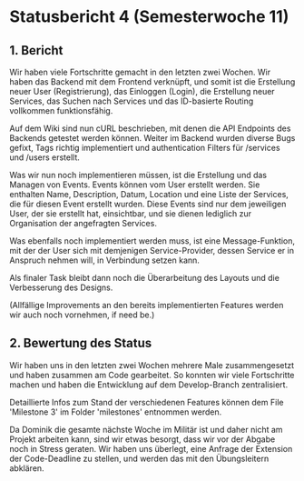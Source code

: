 # Statusbericht 4 (Semesterwoche 11)

## 1. Bericht

Wir haben viele Fortschritte gemacht in den letzten zwei Wochen. Wir haben das Backend mit dem Frontend verknüpft, und somit ist die Erstellung neuer User (Registrierung), das Einloggen (Login), die Erstellung neuer Services, das Suchen nach Services und das ID-basierte Routing vollkommen funktionsfähig.

Auf dem Wiki sind nun cURL beschrieben, mit denen die API Endpoints des Backends getestet werden können.
Weiter im Backend wurden diverse Bugs gefixt, Tags richtig implementiert und authentication Filters für /services und /users erstellt.

Was wir nun noch implementieren müssen, ist die Erstellung und das Managen von Events. Events können vom User erstellt werden. Sie enthalten Name, Description, Datum, Location und eine Liste der Services, die für diesen Event erstellt wurden. Diese Events sind nur dem jeweiligen User, der sie erstellt hat, einsichtbar, und sie dienen lediglich zur Organisation der angefragten Services.

Was ebenfalls noch implementiert werden muss, ist eine Message-Funktion, mit der der User sich mit demjenigen Service-Provider, dessen Service er in Anspruch nehmen will, in Verbindung setzen kann.

Als finaler Task bleibt dann noch die Überarbeitung des Layouts und die Verbesserung  des Designs.

(Allfällige Improvements an den bereits implementierten Features werden wir auch noch vornehmen, if need be.)


## 2. Bewertung des Status

Wir haben uns in den letzten zwei Wochen mehrere Male zusammengesetzt und haben zusammen am Code gearbeitet. So konnten wir viele Fortschritte machen und haben die Entwicklung auf dem Develop-Branch zentralisiert.

Detaillierte Infos zum Stand der verschiedenen Features können dem File 'Milestone 3' im Folder 'milestones' entnommen werden.

Da Dominik die gesamte nächste Woche im Militär ist und daher nicht am Projekt arbeiten kann, sind wir etwas besorgt, dass wir vor der Abgabe noch in Stress geraten. Wir haben uns überlegt, eine Anfrage der Extension der Code-Deadline zu stellen, und werden das mit den Übungsleitern abklären.
